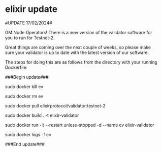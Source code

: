 # elixir update
#UPDATE 17/02/2024#

GM Node Operators! There is a new version of the validator software for you to run for Testnet-2. 

Great things are coming over the next couple of weeks, so please make sure your validator is up to date with the latest version of our software. 

The steps for doing this are as follows from the directory with your running Dockerfile:

###Begin update###

sudo docker kill ev

sudo docker rm ev

sudo docker pull elixirprotocol/validator:testnet-2

sudo docker build . -t elixir-validator

sudo docker run -it --restart unless-stopped -d --name ev elixir-validator

sudo docker logs -f ev

###End update###


